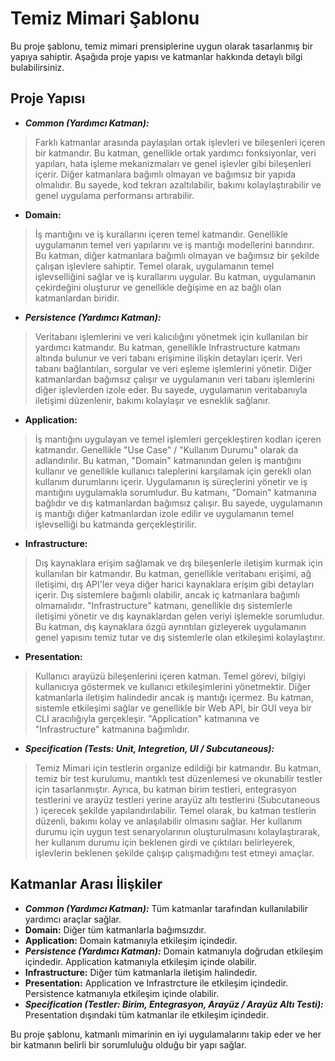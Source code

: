﻿# Temiz Mimari Şablonu

Bu proje şablonu, temiz mimari prensiplerine uygun olarak tasarlanmış bir yapıya sahiptir. Aşağıda proje yapısı ve katmanlar hakkında detaylı bilgi bulabilirsiniz.


## Proje Yapısı

- ***Common (Yardımcı Katman):***
> Farklı katmanlar arasında paylaşılan ortak işlevleri ve bileşenleri içeren bir katmandır. Bu katman, genellikle ortak yardımcı fonksiyonlar, veri yapıları, hata işleme mekanizmaları ve genel işlevler gibi bileşenleri içerir. Diğer katmanlara bağımlı olmayan ve bağımsız bir yapıda olmalıdır. Bu sayede, kod tekrarı azaltılabilir, bakımı kolaylaştırabilir ve genel uygulama performansı artırabilir.

- **Domain:** 
>  İş mantığını ve iş kurallarını içeren temel katmandır. Genellikle uygulamanın temel veri yapılarını ve iş mantığı modellerini barındırır. Bu katman, diğer katmanlara bağımlı olmayan ve bağımsız bir şekilde çalışan işlevlere sahiptir. Temel olarak, uygulamanın temel işlevselliğini sağlar ve iş kurallarını uygular. Bu katman, uygulamanın çekirdeğini oluşturur ve genellikle değişime en az bağlı olan katmanlardan biridir.

- ***Persistence (Yardımcı Katman):*** 
> Veritabanı işlemlerini ve veri kalıcılığını yönetmek için kullanılan bir yardımcı katmandır. Bu katman, genellikle Infrastructure katmanı altında bulunur ve veri tabanı erişimine ilişkin detayları içerir. Veri tabanı bağlantıları, sorgular ve veri eşleme işlemlerini yönetir. Diğer katmanlardan bağımsız çalışır ve uygulamanın veri tabanı işlemlerini diğer işlevlerden izole eder. Bu sayede, uygulamanın veritabanıyla iletişimi düzenlenir, bakımı kolaylaşır ve esneklik sağlanır.

- **Application:** 
> İş mantığını uygulayan ve temel işlemleri gerçekleştiren kodları içeren katmandır. Genellikle "Use Case" / "Kullanım Durumu" olarak da adlandırılır. Bu katman, "Domain" katmanından gelen iş mantığını kullanır ve genellikle kullanıcı taleplerini karşılamak için gerekli olan kullanım durumlarını içerir. Uygulamanın iş süreçlerini yönetir ve iş mantığını uygulamakla sorumludur. Bu katmanı, "Domain" katmanına bağlıdır ve dış katmanlardan bağımsız çalışır. Bu sayede, uygulamanın iş mantığı diğer katmanlardan izole edilir ve uygulamanın temel işlevselliği bu katmanda gerçekleştirilir.

- **Infrastructure:** 
> Dış kaynaklara erişim sağlamak ve dış bileşenlerle iletişim kurmak için kullanılan bir katmandır. Bu katman, genellikle veritabanı erişimi, ağ iletişimi, dış API'ler veya diğer harici kaynaklara erişim gibi detayları içerir. Dış sistemlere bağımlı olabilir, ancak iç katmanlara bağımlı olmamalıdır. "Infrastructure" katmanı, genellikle dış sistemlerle iletişimi yönetir ve dış kaynaklardan gelen veriyi işlemekle sorumludur. Bu katman, dış kaynaklara özgü ayrıntıları gizleyerek uygulamanın genel yapısını temiz tutar ve dış sistemlerle olan etkileşimi kolaylaştırır.

- **Presentation:** 
> Kullanıcı arayüzü bileşenlerini içeren katman. Temel görevi, bilgiyi kullanıcıya göstermek ve kullanıcı etkileşimlerini yönetmektir. Diğer katmanlarla iletişim halindedir ancak iş mantığı içermez. Bu katman, sistemle etkileşimi sağlar ve genellikle bir Web API, bir GUI veya bir CLI aracılığıyla gerçekleşir. "Application" katmanına ve "Infrastructure" katmanına bağımlıdır.

- ***Specification (Tests: Unit, Integretion, UI / Subcutaneous):*** 
> Temiz Mimari için testlerin organize edildiği bir katmandır. Bu katman, temiz bir test kurulumu, mantıklı test düzenlemesi ve okunabilir testler için tasarlanmıştır. Ayrıca, bu katman birim testleri, entegrasyon testlerini ve arayüz testleri yerine arayüz altı testlerini (Subcutaneous ) içerecek şekilde yapılandırılabilir. Temel olarak, bu katman testlerin düzenli, bakımı kolay ve anlaşılabilir olmasını sağlar. Her kullanım durumu için uygun test senaryolarının oluşturulmasını kolaylaştırarak, her kullanım durumu için beklenen girdi ve çıktıları belirleyerek, işlevlerin beklenen şekilde çalışıp çalışmadığını test etmeyi amaçlar.


## Katmanlar Arası İlişkiler

- ***Common (Yardımcı Katman):*** Tüm katmanlar tarafından kullanılabilir yardımcı araçlar sağlar.
- **Domain:** Diğer tüm katmanlarla bağımsızdır.
- **Application:** Domain katmanıyla etkileşim içindedir.
- ***Persistence (Yardımcı Katman):*** Domain katmanıyla doğrudan etkileşim içindedir. Application katmanıyla etkileşim içinde olabilir.
- **Infrastructure:** Diğer tüm katmanlarla iletişim halindedir.
- **Presentation:** Application ve Infrastrcture ile etkileşim içindedir. Persistence katmanıyla etkileşim içinde olabilir.
- ***Specification (Testler: Birim, Entegrasyon, Arayüz / Arayüz Altı Testi):*** Presentation dışındaki tüm katmanlar ile etkileşim içindedir.

Bu proje şablonu, katmanlı mimarinin en iyi uygulamalarını takip eder ve her bir katmanın belirli bir sorumluluğu olduğu bir yapı sağlar.